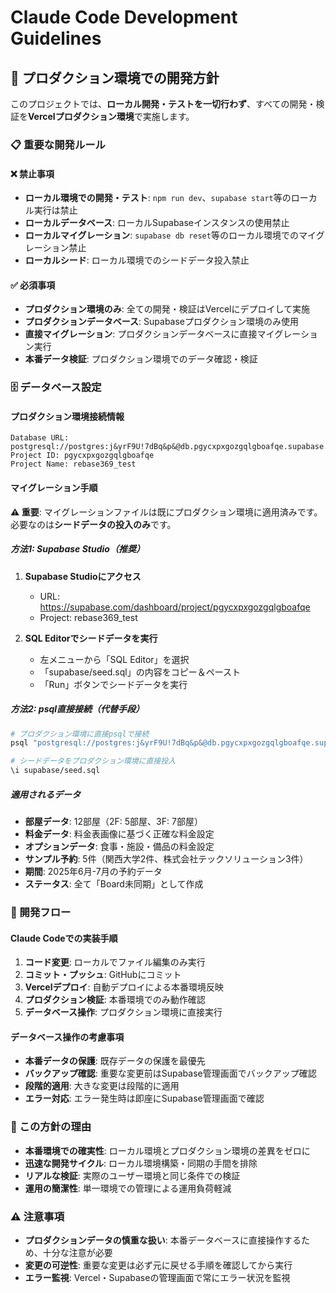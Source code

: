# Claude Code Development Guidelines

## 🚀 プロダクション環境での開発方針

このプロジェクトでは、**ローカル開発・テストを一切行わず**、すべての開発・検証を**Vercelプロダクション環境**で実施します。

### 📋 重要な開発ルール

#### ❌ 禁止事項
- **ローカル環境での開発・テスト**: `npm run dev`、`supabase start`等のローカル実行は禁止
- **ローカルデータベース**: ローカルSupabaseインスタンスの使用禁止
- **ローカルマイグレーション**: `supabase db reset`等のローカル環境でのマイグレーション禁止
- **ローカルシード**: ローカル環境でのシードデータ投入禁止

#### ✅ 必須事項
- **プロダクション環境のみ**: 全ての開発・検証はVercelにデプロイして実施
- **プロダクションデータベース**: Supabaseプロダクション環境のみ使用
- **直接マイグレーション**: プロダクションデータベースに直接マイグレーション実行
- **本番データ検証**: プロダクション環境でのデータ確認・検証

### 🗄️ データベース設定

#### プロダクション環境接続情報
```
Database URL: postgresql://postgres:j&yrF9U!7dBq&p&@db.pgycxpxgozgqlgboafqe.supabase.co:5432/postgres
Project ID: pgycxpxgozgqlgboafqe
Project Name: rebase369_test
```

#### マイグレーション手順

**⚠️ 重要**: マイグレーションファイルは既にプロダクション環境に適用済みです。必要なのは**シードデータの投入のみ**です。

##### 方法1: Supabase Studio（推奨）
1. **Supabase Studioにアクセス**
   - URL: https://supabase.com/dashboard/project/pgycxpxgozgqlgboafqe
   - Project: rebase369_test

2. **SQL Editorでシードデータを実行**
   - 左メニューから「SQL Editor」を選択
   - 「supabase/seed.sql」の内容をコピー＆ペースト
   - 「Run」ボタンでシードデータを実行

##### 方法2: psql直接接続（代替手段）
```bash
# プロダクション環境に直接psqlで接続
psql "postgresql://postgres:j&yrF9U!7dBq&p&@db.pgycxpxgozgqlgboafqe.supabase.co:5432/postgres"

# シードデータをプロダクション環境に直接投入
\i supabase/seed.sql
```

##### 適用されるデータ
- **部屋データ**: 12部屋（2F: 5部屋、3F: 7部屋）
- **料金データ**: 料金表画像に基づく正確な料金設定
- **オプションデータ**: 食事・施設・備品の料金設定
- **サンプル予約**: 5件（関西大学2件、株式会社テックソリューション3件）
- **期間**: 2025年6月-7月の予約データ
- **ステータス**: 全て「Board未同期」として作成

### 🔧 開発フロー

#### Claude Codeでの実装手順
1. **コード変更**: ローカルでファイル編集のみ実行
2. **コミット・プッシュ**: GitHubにコミット
3. **Vercelデプロイ**: 自動デプロイによる本番環境反映
4. **プロダクション検証**: 本番環境でのみ動作確認
5. **データベース操作**: プロダクション環境に直接実行

#### データベース操作の考慮事項
- **本番データの保護**: 既存データの保護を最優先
- **バックアップ確認**: 重要な変更前はSupabase管理画面でバックアップ確認
- **段階的適用**: 大きな変更は段階的に適用
- **エラー対応**: エラー発生時は即座にSupabase管理画面で確認

### 🎯 この方針の理由
- **本番環境での確実性**: ローカル環境とプロダクション環境の差異をゼロに
- **迅速な開発サイクル**: ローカル環境構築・同期の手間を排除
- **リアルな検証**: 実際のユーザー環境と同じ条件での検証
- **運用の簡潔性**: 単一環境での管理による運用負荷軽減

### ⚠️ 注意事項
- **プロダクションデータの慎重な扱い**: 本番データベースに直接操作するため、十分な注意が必要
- **変更の可逆性**: 重要な変更は必ず元に戻せる手順を確認してから実行
- **エラー監視**: Vercel・Supabaseの管理画面で常にエラー状況を監視